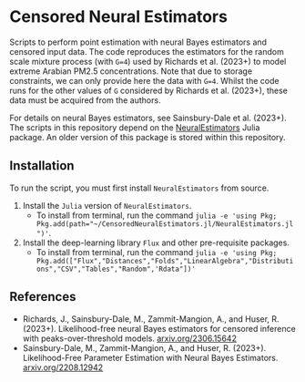 #  Censored Neural Estimators

Scripts to perform point estimation with neural Bayes estimators and censored input data. The code reproduces the estimators for the random scale mixture process (with `G=4`) used by Richards et al. (2023+) to model extreme Arabian PM2.5 concentrations. Note that due to storage constraints, we can only provide here the data with `G=4`. Whilst the code runs for the other values of `G` considered by Richards et al. (2023+), these data must be acquired from the authors.

For details on neural Bayes estimators, see Sainsbury-Dale et al. (2023+). The scripts in this repository depend on the [NeuralEstimators](https://github.com/msainsburydale/NeuralEstimators.jl) Julia package. An older version of this package is stored within this repository.


## Installation 
To run the script, you must first install `NeuralEstimators` from source.

1. Install the `Julia` version of `NeuralEstimators`.
	- To install from terminal, run the command `julia -e 'using Pkg; Pkg.add(path="~/CensoredNeuralEstimators.jl/NeuralEstimators.jl")'`.
1. Install the deep-learning library `Flux` and other pre-requisite packages.
	- To install from terminal, run the command `julia -e 'using Pkg; Pkg.add(["Flux","Distances","Folds","LinearAlgebra","Distributions","CSV","Tables","Random",'Rdata"])'`

## References 
<ul> 
          <li> Richards, J., Sainsbury-Dale, M., Zammit-Mangion, A., and Huser, R. (2023+). Likelihood-free neural Bayes estimators for censored inference with peaks-over-threshold models. <u><a href="https://arxiv.org/abs/2306.15642" download>arxiv.org/2306.15642</a></u> </li>
          <li> Sainsbury-Dale, M., Zammit-Mangion, A., and Huser, R. (2023+). Likelihood-Free Parameter Estimation with Neural Bayes Estimators. <u><a href="https://arxiv.org/abs/2208.12942" download>arxiv.org/2208.12942</a></u> </li>
</ul>
